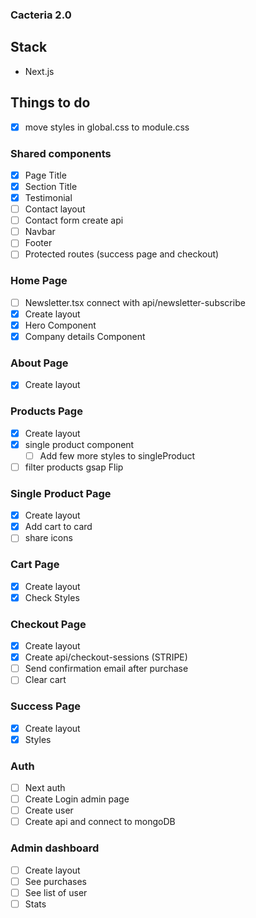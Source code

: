 ### Cacteria 2.0

## Stack

- Next.js

## Things to do

- [x] move styles in global.css to module.css

### Shared components

- [x] Page Title
- [x] Section Title
- [x] Testimonial
- [ ] Contact layout
- [ ] Contact form create api
- [ ] Navbar
- [ ] Footer
- [ ] Protected routes (success page and checkout)

### Home Page

- [ ] Newsletter.tsx connect with api/newsletter-subscribe
- [x] Create layout
- [x] Hero Component
- [x] Company details Component

### About Page

- [x] Create layout

### Products Page

- [x] Create layout
- [x] single product component
  - [ ] Add few more styles to singleProduct
- [ ] filter products gsap Flip

### Single Product Page

- [x] Create layout
- [x] Add cart to card
- [ ] share icons

### Cart Page

- [x] Create layout
- [x] Check Styles

### Checkout Page

- [x] Create layout
- [x] Create api/checkout-sessions (STRIPE)
- [ ] Send confirmation email after purchase
- [ ] Clear cart

### Success Page

- [x] Create layout
- [x] Styles

### Auth

- [ ] Next auth
- [ ] Create Login admin page
- [ ] Create user
- [ ] Create api and connect to mongoDB

### Admin dashboard

- [ ] Create layout
- [ ] See purchases
- [ ] See list of user
- [ ] Stats
